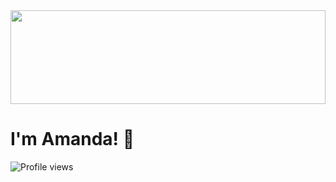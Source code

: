 <img src="https://capsule-render.vercel.app/api?type=waving&height=140&color=418cb7&section=footer&reversal=true&textBg=false&descAlign=50&descAlignY=66" width="100%" height="150">

<h1>I'm Amanda! 🌊</h1>
<img src="https://komarev.com/ghpvc/?username=amandavsamorim&color=418cb7" alt="Profile views"/>


